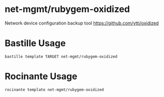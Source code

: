 # net-mgmt/rubygem-oxidized
Network device configuration backup tool
https://github.com/ytti/oxidized

# Bastille Usage
```shell
bastille template TARGET net-mgmt/rubygem-oxidized
```

# Rocinante Usage
```shell
rocinante template net-mgmt/rubygem-oxidized
```
